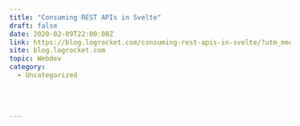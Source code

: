 ```yaml
---
title: "Consuming REST APIs in Svelte"
draft: false
date: 2020-02-09T22:00:08Z
link: https://blog.logrocket.com/consuming-rest-apis-in-svelte/?utm_medium=RSS&utm_source=hune
site: blog.logrocket.com
topic: Webdev
category:
  - Uncategorized
  
   
  

---
```

